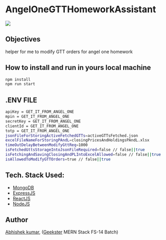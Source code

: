 # AngelOneGTTHomeworkAssistant

![](thumbnail.png)

## Objectives

helper for me to modify GTT orders for angel one homework

## How to install and run in yours local machine

```bash
npm install
npm run start
```

## .ENV FILE

```bash
apiKey = GET_IT_FROM_ANGEL_ONE
mpin = GET_IT_FROM_ANGEL_ONE
secretKey = GET_IT_FROM_ANGEL_ONE
clientId = GET_IT_FROM_ANGEL_ONE
totp = GET_IT_FROM_ANGEL_ONE
jsonFileForStoringActiveFetchedGTTs=activeGTTsFetched.json
excelFileNameForStoringPAndL=closingPricesAndHoldingsPAndL.xlsx
timeOutDelayBetweenModifyGttReq=1000
isFetchedGttsStorageIntoJsonFileRequired=false // false||true
isFetchingAndSavingClosingAndPLIntoExcelAllowed=false // false||true
isAllowedToModifyGTTOrders=true // false||true
```

## Tech. Stack Used:

- [MongoDB](https://www.mongodb.com/)
- [ExpressJS](https://expressjs.com/)
- [ReactJS](https://react.dev/)
- [NodeJS](https://nodejs.org/en/)

## Author

[Abhishek kumar](https://www.linkedin.com/in/alex21c/), ([Geekster](https://geekster.in/) MERN Stack FS-14 Batch)
